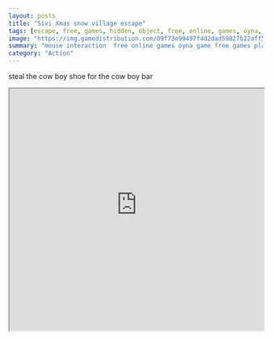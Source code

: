 ```yaml
---
layout: posts
title: "Sivi Xmas snow village escape"
tags: [escape, free, games, hidden, object, free, online, games, oyna, game, free, games, play, play, games]
image: "https://img.gamedistribution.com/09f73e99497f4d2dad59827b22aff595.jpg"
summary: "mouse interaction  free online games oyna game free games play play games"
category: "Action"
---
```


steal the cow boy shoe for the cow boy bar

<iframe width="100%" height="480px;" src="https://flash.gamedistribution.com?game=09f73e99497f4d2dad59827b22aff595"></iframe>